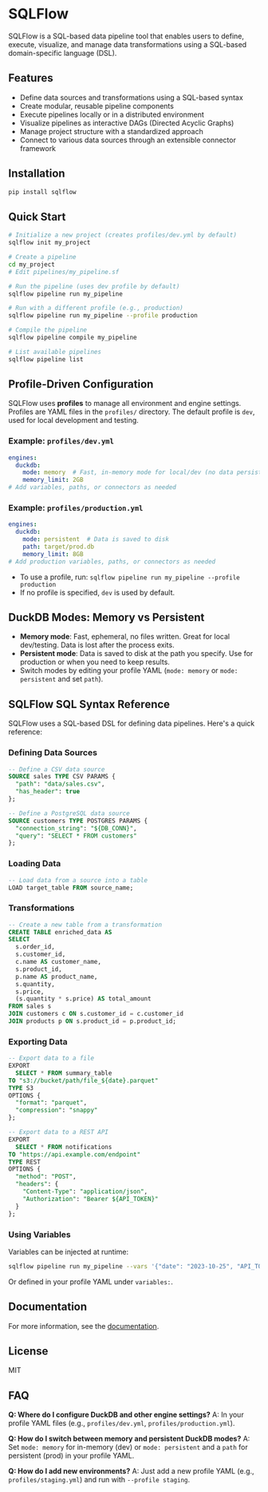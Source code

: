 # SQLFlow

SQLFlow is a SQL-based data pipeline tool that enables users to define, execute, visualize, and manage data transformations using a SQL-based domain-specific language (DSL).

## Features

- Define data sources and transformations using a SQL-based syntax
- Create modular, reusable pipeline components
- Execute pipelines locally or in a distributed environment
- Visualize pipelines as interactive DAGs (Directed Acyclic Graphs)
- Manage project structure with a standardized approach
- Connect to various data sources through an extensible connector framework

## Installation

```bash
pip install sqlflow
```

## Quick Start

```bash
# Initialize a new project (creates profiles/dev.yml by default)
sqlflow init my_project

# Create a pipeline
cd my_project
# Edit pipelines/my_pipeline.sf

# Run the pipeline (uses dev profile by default)
sqlflow pipeline run my_pipeline

# Run with a different profile (e.g., production)
sqlflow pipeline run my_pipeline --profile production

# Compile the pipeline
sqlflow pipeline compile my_pipeline

# List available pipelines
sqlflow pipeline list
```

## Profile-Driven Configuration

SQLFlow uses **profiles** to manage all environment and engine settings. Profiles are YAML files in the `profiles/` directory. The default profile is `dev`, used for local development and testing.

### Example: `profiles/dev.yml`
```yaml
engines:
  duckdb:
    mode: memory  # Fast, in-memory mode for local/dev (no data persisted)
    memory_limit: 2GB
# Add variables, paths, or connectors as needed
```

### Example: `profiles/production.yml`
```yaml
engines:
  duckdb:
    mode: persistent  # Data is saved to disk
    path: target/prod.db
    memory_limit: 8GB
# Add production variables, paths, or connectors as needed
```

- To use a profile, run: `sqlflow pipeline run my_pipeline --profile production`
- If no profile is specified, `dev` is used by default.

## DuckDB Modes: Memory vs Persistent

- **Memory mode**: Fast, ephemeral, no files written. Great for local dev/testing. Data is lost after the process exits.
- **Persistent mode**: Data is saved to disk at the path you specify. Use for production or when you need to keep results.
- Switch modes by editing your profile YAML (`mode: memory` or `mode: persistent` and set `path`).

## SQLFlow SQL Syntax Reference

SQLFlow uses a SQL-based DSL for defining data pipelines. Here's a quick reference:

### Defining Data Sources

```sql
-- Define a CSV data source
SOURCE sales TYPE CSV PARAMS {
  "path": "data/sales.csv",
  "has_header": true
};

-- Define a PostgreSQL data source
SOURCE customers TYPE POSTGRES PARAMS {
  "connection_string": "${DB_CONN}",
  "query": "SELECT * FROM customers"
};
```

### Loading Data

```sql
-- Load data from a source into a table
LOAD target_table FROM source_name;
```

### Transformations

```sql
-- Create a new table from a transformation
CREATE TABLE enriched_data AS
SELECT 
  s.order_id,
  s.customer_id,
  c.name AS customer_name,
  s.product_id,
  p.name AS product_name,
  s.quantity,
  s.price,
  (s.quantity * s.price) AS total_amount
FROM sales s
JOIN customers c ON s.customer_id = c.customer_id
JOIN products p ON s.product_id = p.product_id;
```

### Exporting Data

```sql
-- Export data to a file
EXPORT
  SELECT * FROM summary_table
TO "s3://bucket/path/file_${date}.parquet"
TYPE S3
OPTIONS { 
  "format": "parquet",
  "compression": "snappy"
};

-- Export data to a REST API
EXPORT
  SELECT * FROM notifications
TO "https://api.example.com/endpoint"
TYPE REST
OPTIONS {
  "method": "POST",
  "headers": {
    "Content-Type": "application/json",
    "Authorization": "Bearer ${API_TOKEN}"
  }
};
```

### Using Variables

Variables can be injected at runtime:

```bash
sqlflow pipeline run my_pipeline --vars '{"date": "2023-10-25", "API_TOKEN": "secret-token"}'
```

Or defined in your profile YAML under `variables:`.

## Documentation

For more information, see the [documentation](https://sqlflow.readthedocs.io).

## License

MIT

## FAQ

**Q: Where do I configure DuckDB and other engine settings?**
A: In your profile YAML files (e.g., `profiles/dev.yml`, `profiles/production.yml`).

**Q: How do I switch between memory and persistent DuckDB modes?**
A: Set `mode: memory` for in-memory (dev) or `mode: persistent` and a `path` for persistent (prod) in your profile YAML.

**Q: How do I add new environments?**
A: Just add a new profile YAML (e.g., `profiles/staging.yml`) and run with `--profile staging`.

